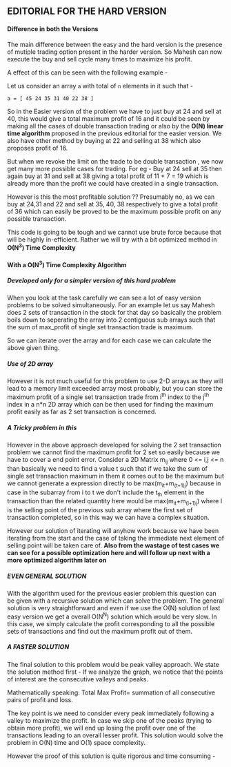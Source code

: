 ## EDITORIAL FOR THE HARD VERSION

#### Difference in both the Versions
The main difference between the easy and the hard version is the presence of mutiple trading option present in the harder version.
So Mahesh can now execute the buy and sell cycle many times to maximize his profit.

A effect of this can be seen with the following example -

Let us consider an array `a` with total of `n` elements in it such that - 
```
a = [ 45 24 35 31 40 22 38 ]
```

So in the Easier version of the problem we have to just buy at 24 and sell at 40, this would give a total maximum profit of 16 and it could be seen by making all the cases of double transaction trading or also by the **O(N) linear time algorithm** proposed in the previous editorial for the easier version.
We also have other method by buying at 22 and selling at 38 which also proposes profit of 16.

But when we revoke the limit on the trade to be double transaction , we now get many more possible cases for trading.
For eg - Buy at 24 sell at 35 then again buy at 31 and sell at 38 giving a total profit of 11 + 7 = 19 which is already more than the profit we could have created in a single transaction.

However is this the most profitable solution ??
Presumably no, as we can buy at 24,31 and 22 and sell at 35, 40, 38 respectively to give a total profit of 36 which can easily be proved to be the maximum possible profit on any possible transaction.

This code is going to be tough and we cannot use brute force because that will be highly in-efficient.
Rather we will try with a bit optimized method in **O(N<sup>3</sup>) Time Complexity**


#### With a O(N<SUP>3</SUP>) Time Complexity Algorithm
#####  Developed only for a simpler version of this hard problem
When you look at the task carefully we can see a lot of easy version problems to be solved simultaneously.
For an example let us say Mahesh does 2 sets of transaction in the stock for that day so basically the problem boils down to seperating the array into 2 contiguous sub arrays such that the sum of max_profit of single set transaction trade is maximum.

So we can iterate over the array and for each case we can calculate the above given thing.

##### Use of 2D array
However it is not much useful for this problem to use 2-D arrays as they will lead to a memory limit exceeded array most probably, but you can store the maximum profit of a single set transaction trade from i<sup>th</sup> index to the j<sup>th</sup> index in a n*n 2D array which can be then used for finding the maximum profit easily as far as 2 set transaction is concerned.

##### A Tricky problem in this
However in the above approach developed for solving the 2 set transaction problem we cannot find the maximum profit for 2 set so easily because we have to cover a end point error.
Consider a 2D Matrix m<sub>ij</sub> where 0 <= i,j <= n than basically we need to find a value t such that if we take the sum of single set transaction maximum in them it comes out to be the maximum but we cannot generate a expression directly to be 
max(m<sub>it</sub>+m<sub>(t+1)j</sub>) because in case in the subarray from i to t we don't include the t<sub>th</sub> element in the transaction than the related quantity here would be max(m<sub>it</sub>+m<sub>(l+1)j</sub>) where l is the selling point of the previous sub array where the first set of transaction completed, so in this way we can have a complex situation.

However our solution of iterating will anyhow work because we have been iterating from the start and the case of taking the immediate next element of selling point will be taken care of.
**Also from the wastage of test cases we can see for a possible optimization here and will follow up next with a more optimized algorithm later on**

##### EVEN GENERAL SOLUTION
With the algorithm used for the previous easier problem this question can be given with a recursive solution which can solve the problem. The general solution is very straightforward and even if we use the O(N) solution of last easy version we get a overall O(N<sup>N</sup>) solution which would be very slow.
In this case, we simply calculate the profit corresponding to all the possible sets of transactions and find out the maximum profit out of them.

##### A FASTER SOLUTION
The final solution to this problem would be peak valley approach.
We state the solution method first -
If we analyze the graph, we notice that the points of interest are the consecutive valleys and peaks.

Mathematically speaking: Total Max Profit= summation of all consecutive pairs of profit and loss.

The key point is we need to consider every peak immediately following a valley to maximize the profit. In case we skip one of the peaks (trying to obtain more profit), we will end up losing the profit over one of the transactions leading to an overall lesser profit.
This solution would solve the problem in O(N) time and O(1) space complexity.

However the proof of this solution is quite rigorous and time consuming -
